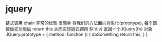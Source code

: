 # jquery

链式调用 chain
非常的优雅
很简单 将我们的方法面向对象化(prototype), 每个函数做完功能后 return this 从而实现链式调用
$('div) 返回一个JQuery(fn) 对象
JQuery.prototype = {
  method: function () {
    doSomething
    return this;
  }
}